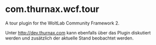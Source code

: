 com.thurnax.wcf.tour
====================

A tour plugin for the WoltLab Community Framework 2.

Unter http://dev.thurnax.com kann ebenfalls über das Plugin diskutiert werden und zusätzlich der aktuelle Stand beobachtet werden.
